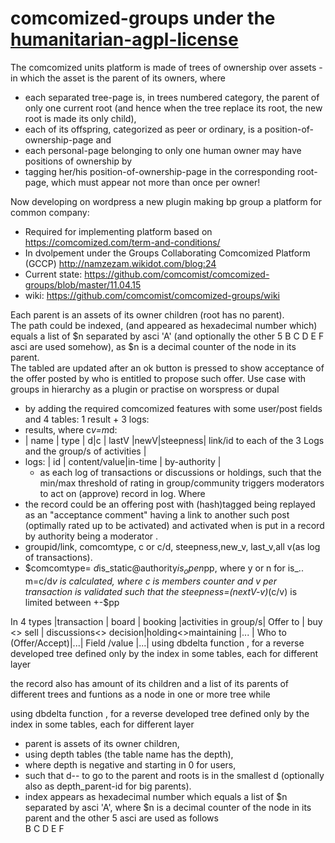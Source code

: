 # comcomized-groups under the [humanitarian-agpl-license](http://namzezam.wikidot.com/humanitarian-agpl-license)

The comcomized units platform is made of trees of ownership over assets - in which the asset is the parent of its owners, where 
* each separated tree-page is, in trees numbered category, the parent of only one current root (and hence when the tree replace its root, the new root is made its only child), 
* each of its offspring, categorized as peer or ordinary, is a position-of-ownership-page and 
* each personal-page belonging to only one human owner may have positions of ownership by 
 * tagging her/his position-of-ownership-page in the corresponding root-page, which must appear not more than once per owner!

Now developing on wordpress a new plugin making bp group a platform for common company:
* Required for implementing platform based on https://comcomized.com/term-and-conditions/   
* In dvolpement under the Groups Collaborating Comcomized Platform (GCCP)  http://namzezam.wikidot.com/blog:24  
* Current state: https://github.com/comcomist/comcomized-groups/blob/master/11.04.15  
* wiki: https://github.com/comcomist/comcomized-groups/wiki  


Each parent is an assets of its owner children (root has no parent).  
The path could be indexed, (and appeared as hexadecimal number which) equals a list of $n separated by asci 'A' (and optionally the other 5 B C D E F asci are used somehow), as $n is a decimal counter of the node in its parent.	 
The tabled are updated after an ok button is pressed to show acceptance of the offer posted by who is entitled to propose such offer.
Use case with groups in hierarchy as a plugin or practise on worspress or dupal
* by adding the required comcomized features with some user/post fields and 4 tables: 1 result + 3 logs:
 * results, where c*v=m*d:  
 * | name  | type | d|c | lastV |newV|steepness| link/id to each of the 3 Logs and the group/s of activities |
* logs: | id | content/value|in-time | by-authority |
   * as each log of transactions or discussions or holdings,
    such that the min/max threshold of rating in group/community triggers moderators to act on (approve) record in log. 
Where 
* the record could be an offering post with (hash)tagged being replayed as an "acceptance comment"  having a link to another such post (optimally rated up to be activated) and activated when is put in a record by authority being a moderator .
* groupid/link, comcomtype, c or c/d, steepness,new_v, last_v,all v(as log of transactions).
* $comcomtype= $d$is_static@authority$is_open$pp, where y or n for is_..
 m=c/d*v is calculated, where c is members counter and v per transaction is validated such that the steepness=(nextV-v)*(c/v) is limited between +-$pp


In  4 types	|transaction	|         board	   	  |		booking	    |activities in group/s|
Offer to 		|	buy	<>	sell	|	discussions<> decision|holding<>maintaining |...			 |
Who to (Offer/Accept)|...|
Field /value	|...|
using dbdelta function , for a reverse developed tree defined only by the index in some tables, each for different layer


 the  record also has amount of its children and a list of its parents of different trees 
and funtions as a node in one or more tree while

using dbdelta function , for a reverse developed tree defined only by the index in some tables, each for different layer
 * parent is assets of its owner children, 
 * using depth tables (the table name has the depth), 
  * where depth is negative and starting in 0 for users, 
  * such that d-- to go to the parent and roots is in the smallest d  (optionally also as depth_parent-id for big parents).
* index appears as hexadecimal number which equals a list of $n separated by asci 'A', where $n is a decimal counter of the node in its parent and the other 5 asci are used as follows  
    B
    C
    D
    E
    F 



